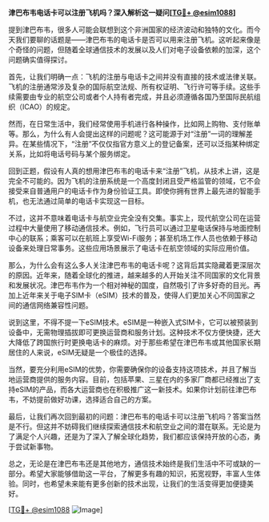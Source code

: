 **津巴布韦电话卡可以注册飞机吗？深入解析这一疑问[[TG💪+ @esim1088](https://t.me/s/esim1088)]**

提到津巴布韦，很多人可能会联想到这个非洲国家的经济波动和独特的文化。而今天我们要聊的话题是——津巴布韦的电话卡是否可以用来注册飞机。这听起来像是个奇怪的问题，但随着全球通信技术的发展以及人们对电子设备依赖的加深，这个问题确实值得探讨。

首先，让我们明确一点：飞机的注册与电话卡之间并没有直接的技术或法律关联。飞机的注册通常涉及复杂的国际航空法规、所有权证明、飞行许可等手续。这些手续需要由专业的航空公司或者个人持有者完成，并且必须遵循各国乃至国际民航组织（ICAO）的规定。

然而，在日常生活中，我们经常使用手机进行各种操作，比如网上购物、支付账单等。那么，为什么有人会提出这样的问题呢？这可能源于对“注册”一词的理解差异。在某些情况下，“注册”不仅仅指官方意义上的登记备案，还可以泛指某种绑定关系，比如将电话号码与某个服务绑定。

回到正题，假设有人真的想用津巴布韦的电话卡来“注册”飞机，从技术上讲，这是完全不可能的。因为飞机的注册系统是一个高度封闭且受严格监管的领域，它不会接受来自普通用户的电话卡作为身份验证工具。即使你拥有世界上最先进的智能手机，也无法通过简单的电话卡实现这一目标。

不过，这并不意味着电话卡与航空业完全没有交集。事实上，现代航空公司在运营过程中大量使用了移动通信技术。例如，飞行员可以通过卫星电话保持与地面控制中心的联系；乘客可以在航班上享受Wi-Fi服务；甚至机场工作人员也依赖于移动设备来处理日常事务。这些应用场景展示了电话卡在航空领域的实际应用价值。

那么，为什么会有这么多人关注津巴布韦的电话卡呢？这背后其实隐藏着更深层次的原因。近年来，随着全球化的推进，越来越多的人开始关注不同国家的文化背景和发展状况。津巴布韦作为一个相对神秘的国度，自然吸引了许多好奇的目光。再加上近年来关于电子SIM卡（eSIM）技术的普及，使得人们更加关心不同国家之间的通信网络兼容性问题。

说到这里，不得不提一下eSIM技术。eSIM是一种嵌入式SIM卡，它可以被预装到设备中，无需物理插拔即可更换运营商和服务计划。这种技术不仅方便快捷，还大大降低了跨国旅行时更换电话卡的麻烦。对于那些希望在津巴布韦或其他国家长期居住的人来说，eSIM无疑是一个极佳的选择。

当然，要充分利用eSIM的优势，你需要确保你的设备支持这项技术，并且了解当地运营商提供的服务内容。目前，包括苹果、三星在内的多家厂商都已经推出了支持eSIM的产品，而各大运营商也在积极推广这一新技术。如果你计划前往津巴布韦，不妨提前做好功课，选择适合自己的方案。

最后，让我们再次回到最初的问题：津巴布韦的电话卡可以注册飞机吗？答案当然是不行。但这并不妨碍我们继续探索通信技术和航空业之间的潜在联系。无论是为了满足个人兴趣，还是为了深入了解全球化趋势，我们都应该保持开放的心态，勇于尝试新事物。

总之，无论是在津巴布韦还是其他地方，通信技术始终是我们生活中不可或缺的一部分。希望大家能够借助这一平台，了解更多有趣的知识，拓宽视野，丰富人生体验。同时，也希望未来能有更多创新的技术出现，让我们的生活变得更加便捷美好。

[[TG💪+ @esim1088](https://t.me/s/esim1088) ![Image](https://i.postimg.cc/4NQfJmqS/Snipaste-2025-05-13-00-14-12.png)]